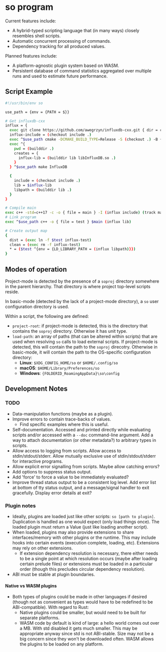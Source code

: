 # so program

Current features include:
* A hybrid-typed scripting language that (in many ways) closely resembles 
shell scripts.
* Automatic concurrent processing of commands.
* Dependency tracking for all produced values.

Planned features include:
* A platform-agnostic plugin system based on WASM.
* Persistent database of command statistics aggregated over multiple runs and
used to estimate future performance.

## Script Example

```sh
#!/usr/bin/env so

use_path = {env = {PATH = $}}

# Get influxdb-cxx
influx = {
  exec git clone https://github.com/awegrzyn/influxdb-cxx.git { dir = checkout }
  influx-include = (checkout include .)
  exec ^$use_path cmake -DCMAKE_BUILD_TYPE=Release -S (checkout .) -B { dir = builddir }
  exec ^{
    pwd = (builddir .)
    creates = {
      influx-lib = (builddir lib libInfluxDB.so .)
    }
  } ^$use_path make InfluxDB

  {
    include = (checkout include .)
    lib = $influx-lib
    libpath = (builddir lib .)
  }
}

# Compile main
exec c++ -std=c++17 -c -o { file = main } -I (influx include) (track main.cpp)
# Link program
exec ^$use_path c++ -o { file = test } $main (influx lib)

# Create output map
{
  dist = (exec ln -f $test influx-test)
  clean = (exec rm -f influx-test)
  * = ($test ^{env = {LD_LIBRARY_PATH = (influx libpath)}})
}
```

## Modes of operation
Project-mode is detected by the presence of a `soproj` directory somewhere in
the parent hierarchy. That directory is where project top-level
scripts reside.

In basic-mode (detected by the lack of a project-mode directory), a `so` user
configuration directory is used.

Within a script, the following are defined:
* `project-root`: if project-mode is detected, this is the directory that
  contains the `soproj` directory. Otherwise it has unit type.
* `load-path`: an array of paths (that can be altered within scripts) that are
  used when resolving `so` calls to load external scripts. If project-mode is
  detected, this will contain the path to the `soproj` direcotry. Otherwise in
  basic-mode, it will contain the path to the OS-specific configuration
  directory:
  * __Linux__: `$XDG_CONFIG_HOME/so` or `$HOME/.config/so`
  * __macOS__: `$HOME/Library/Preferences/so`
  * __Windows__: `{FOLDERID_RoamingAppData}\so\config`

## Development Notes

### TODO
* Data-manipulation functions (maybe as a plugin).
* Improve errors to contain trace-backs of values.
  * Find specific examples where this is useful.
* Self-documentation. Accessed and printed directly while evaluating scripts
  and/or accessed with a `--doc` command-line argument. Add a way to attach
  documentation (or other metadata?) to arbitrary types in scripts.
* Allow access to logging from scripts. Allow access to stdin/stdout/stderr.
  Allow mutually exclusive use of stdin/stdout/stderr for interactive programs.
* Allow explicit error signalling from scripts. Maybe allow catching errors?
* Add options to suppress status output.
* Add 'force' to force a value to be immediately evaluated?
* Improve thread status output to be a consistent log level. Add error list at
  bottom of tty status output, and a message/signal handler to exit gracefully.
  Display error details at exit?

### Plugin notes
* Ideally, plugins are loaded just like other scripts: `so [path to plugin]`.
  Duplication is handled as one would expect (only load things once). The loaded
  plugin must return a Value (just like loading another script).
* When loaded, plugins may also provide extensions to share interfaces/memory
  with other plugins or the runtime. This may include hooks into certain events
  (execution complete, loading, etc). Extensions may rely on other extensions.
  * If extension dependency resolution is necessary, there either needs to be a
    single point at which resolution occurs (maybe after loading certain prelude
    files) or extensions must be loaded in a particular order (though this
    precludes circular dependency resolution).
* ABI must be stable at plugin boundaries.

#### Native vs WASM plugins
* Both types of plugins could be made in other languages if desired (though not
  as convenient as types would have to be redefined to be ABI-compatible).
  With regard to Rust:
  * Native plugins could be smaller, but would need to be built for separate
    platforms.
  * WASM code by default is kind of large: a hello world comes out over a MB.
    With std disabled it gets much smaller. This may be appropriate anyway since
    std is not ABI-stable. Size may not be a big concern since they won't be
    downloaded often. WASM allows the plugins to be loaded on any platform.
